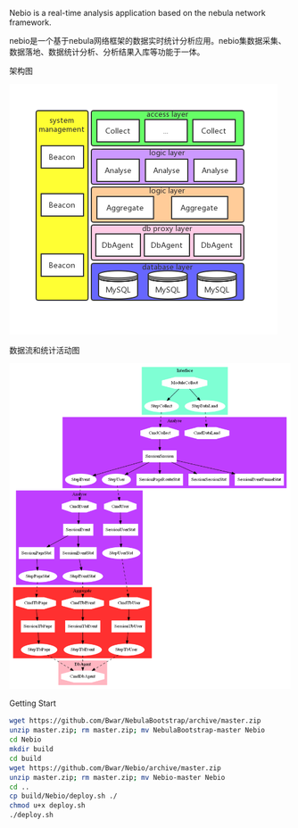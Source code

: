Nebio is a real-time analysis application based on the nebula network framework. 

nebio是一个基于nebula网络框架的数据实时统计分析应用。nebio集数据采集、数据落地、数据统计分析、分析结果入库等功能于一体。

架构图

![nebio](images/Nebio.png)


数据流和统计活动图

![nebio](images/Nebio_analyse_flow.png)

Getting Start
``` bash
wget https://github.com/Bwar/NebulaBootstrap/archive/master.zip
unzip master.zip; rm master.zip; mv NebulaBootstrap-master Nebio
cd Nebio
mkdir build
cd build
wget https://github.com/Bwar/Nebio/archive/master.zip
unzip master.zip; rm master.zip; mv Nebio-master Nebio
cd ..
cp build/Nebio/deploy.sh ./
chmod u+x deploy.sh
./deploy.sh
```

